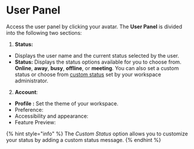 # User Panel

Access the user panel by clicking your avatar. The **User Panel** is divided into the following two sections:

1. **Status:**

* Displays the user name and the current status selected by the user.
* **Status:** Displays the status options available for you to choose from. **Online**, **away**, **busy**, **offline**, or **meeting**. You can also set a custom status or choose from [custom status](../../workspace-administration/user-status.md#custom-status) set by your workspace administrator.

2. **Account**:

* **Profile :** Set the theme of your workspace.
* Preference:
* Accessibility and appearance:
* Feature Preview:

{% hint style="info" %}
The _Custom Status_ option allows you to customize your status by adding a custom status message.
{% endhint %}
